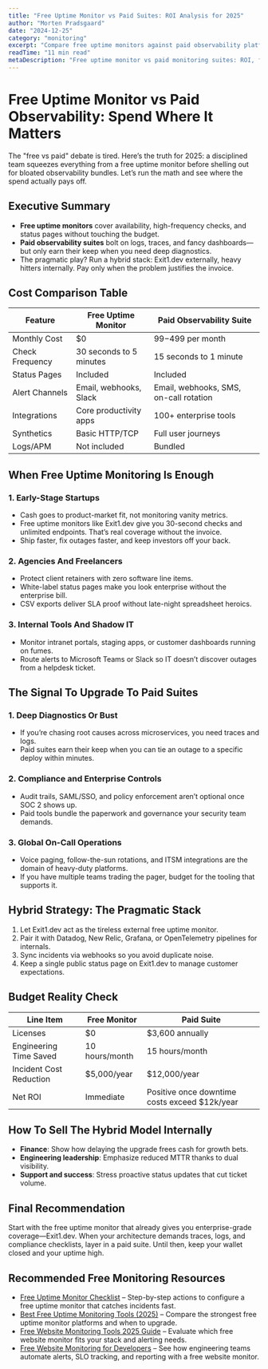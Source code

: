 ```yaml
---
title: "Free Uptime Monitor vs Paid Suites: ROI Analysis for 2025"
author: "Morten Pradsgaard"
date: "2024-12-25"
category: "monitoring"
excerpt: "Compare free uptime monitors against paid observability platforms using real ROI math and stakeholder-ready charts."
readTime: "11 min read"
metaDescription: "Free uptime monitor vs paid monitoring suites: ROI, feature gaps, upgrade triggers, and budgeting tips for 2025."
---
```


# Free Uptime Monitor vs Paid Observability: Spend Where It Matters

The "free vs paid" debate is tired. Here’s the truth for 2025: a disciplined team squeezes everything from a free uptime monitor before shelling out for bloated observability bundles. Let’s run the math and see where the spend actually pays off.

## Executive Summary

- **Free uptime monitors** cover availability, high-frequency checks, and status pages without touching the budget.
- **Paid observability suites** bolt on logs, traces, and fancy dashboards—but only earn their keep when you need deep diagnostics.
- The pragmatic play? Run a hybrid stack: Exit1.dev externally, heavy hitters internally. Pay only when the problem justifies the invoice.

## Cost Comparison Table

| Feature | Free Uptime Monitor | Paid Observability Suite |
| --- | --- | --- |
| Monthly Cost | $0 | $99-$499 per month |
| Check Frequency | 30 seconds to 5 minutes | 15 seconds to 1 minute |
| Status Pages | Included | Included |
| Alert Channels | Email, webhooks, Slack | Email, webhooks, SMS, on-call rotation |
| Integrations | Core productivity apps | 100+ enterprise tools |
| Synthetics | Basic HTTP/TCP | Full user journeys |
| Logs/APM | Not included | Bundled |

## When Free Uptime Monitoring Is Enough

### 1. Early-Stage Startups
- Cash goes to product-market fit, not monitoring vanity metrics.
- Free uptime monitors like Exit1.dev give you 30-second checks and unlimited endpoints. That’s real coverage without the invoice.
- Ship faster, fix outages faster, and keep investors off your back.

### 2. Agencies And Freelancers
- Protect client retainers with zero software line items.
- White-label status pages make you look enterprise without the enterprise bill.
- CSV exports deliver SLA proof without late-night spreadsheet heroics.

### 3. Internal Tools And Shadow IT
- Monitor intranet portals, staging apps, or customer dashboards running on fumes.
- Route alerts to Microsoft Teams or Slack so IT doesn’t discover outages from a helpdesk ticket.

## The Signal To Upgrade To Paid Suites

### 1. Deep Diagnostics Or Bust
- If you’re chasing root causes across microservices, you need traces and logs.
- Paid suites earn their keep when you can tie an outage to a specific deploy within minutes.

### 2. Compliance and Enterprise Controls
- Audit trails, SAML/SSO, and policy enforcement aren’t optional once SOC 2 shows up.
- Paid tools bundle the paperwork and governance your security team demands.

### 3. Global On-Call Operations
- Voice paging, follow-the-sun rotations, and ITSM integrations are the domain of heavy-duty platforms.
- If you have multiple teams trading the pager, budget for the tooling that supports it.

## Hybrid Strategy: The Pragmatic Stack

1. Let Exit1.dev act as the tireless external free uptime monitor.
2. Pair it with Datadog, New Relic, Grafana, or OpenTelemetry pipelines for internals.
3. Sync incidents via webhooks so you avoid duplicate noise.
4. Keep a single public status page on Exit1.dev to manage customer expectations.

## Budget Reality Check

| Line Item | Free Monitor | Paid Suite |
| --- | --- | --- |
| Licenses | $0 | $3,600 annually |
| Engineering Time Saved | 10 hours/month | 15 hours/month |
| Incident Cost Reduction | $5,000/year | $12,000/year |
| Net ROI | Immediate | Positive once downtime costs exceed $12k/year |

## How To Sell The Hybrid Model Internally

- **Finance**: Show how delaying the upgrade frees cash for growth bets.
- **Engineering leadership**: Emphasize reduced MTTR thanks to dual visibility.
- **Support and success**: Stress proactive status updates that cut ticket volume.

## Final Recommendation

Start with the free uptime monitor that already gives you enterprise-grade coverage—Exit1.dev. When your architecture demands traces, logs, and compliance checklists, layer in a paid suite. Until then, keep your wallet closed and your uptime high.


## Recommended Free Monitoring Resources

- [Free Uptime Monitor Checklist](/blog/free-uptime-monitor-checklist) – Step-by-step actions to configure a free uptime monitor that catches incidents fast.
- [Best Free Uptime Monitoring Tools (2025)](/blog/best-free-uptime-monitoring-tools) – Compare the strongest free uptime monitor platforms and when to upgrade.
- [Free Website Monitoring Tools 2025 Guide](/blog/free-website-monitoring-tools-2025) – Evaluate which free website monitor fits your stack and alerting needs.
- [Free Website Monitoring for Developers](/blog/free-website-monitoring-for-developers) – See how engineering teams automate alerts, SLO tracking, and reporting with a free website monitor.

